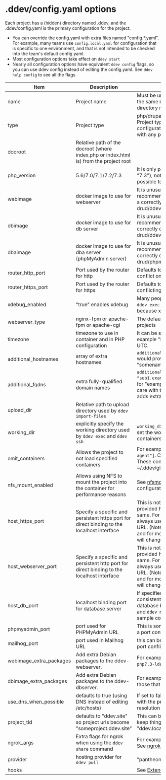 <h1>.ddev/config.yaml options</h1>

Each project has a (hidden) directory named .ddev, and
the .ddev/config.yaml is the primary configuration for the project.

* You can override the config.yaml with extra files named "config.*.yaml". For example, many teams use `config.local.yaml` for configuration that is specific to one environment, and that is not intended to be checked into the team's default config.yaml.
* Most configuration options take effect on `ddev start`
* Nearly all configuration options have equivalent `ddev config` flags, so you can use ddev config instead of editing the config.yaml. See `ddev help config` to see all the flags.

| Item  | Description   | Notes  |
|---|---|---|
| name  | Project name   | Must be unique on the host (no two projects can have the same name). It's best if this is the same as the directory name.   |
| type | Project type | php/drupal6/drupal7/drupal8/backdrop/typo3wordpress. Project type "php" does not try to do any CMS configuration or settings file management, and can work with any project|
| docroot | Relative path of the docroot (where index.php or index.html is) from the project root| |
| php_version | 5.6/7.0/7.1/7.2/7.3 | It is only possible to provide the major version (like "7.3"), not a minor version like "7.3.2", and it is only possible to use the provided php versions. |
| webimage | docker image to use for webserver | It is unusual to change the default and is not recommended, but the webimage can be overridden with a correctly crafted image, probably derived from drud/ddev-webserver |
| dbimage | docker image to use for db server | It is unusual to change the default and is not recommended, but the dbimage can be overridden with a correctly crafted image, probably derived from drud/ddev-dbserver |
| dbaimage | docker image to use for dba server (phpMyAdmin server) | It is unusual to change the default and is not recommended, but the dbimage can be overridden with a correctly crafted image, probably derived from drud/phpmyadmin |
| router_http_port | Port used by the router for http |  Defaults to port 80. This can be changed if there is a conflict on the host over port 80 |
| router_https_port | Port used by the router for https |Defaults to 443, usually only changed if there is a conflicting process using port 443 |
| xdebug_enabled | "true" enables xdebug | Many people prefer to use `ddev exec enable_xdebug` and `ddev exec disable_xdebug` instead of configuring this, because xdebug has a significant performance impact. |
| webserver_type | nginx-fpm or apache-fpm or apache-cgi | The default is nginx-fpm, and it works best for many projects |
| timezone | timezone to use in container and in PHP configuration | It can be set to any valid timezone, see [timezone list](https://en.wikipedia.org/wiki/List_of_tz_database_time_zones). For example "Europe/Dublin" or "MST7MDT". The default is UTC. |
| additional_hostnames | array of extra hostnames | `additional_hostnames: ["somename", "someothername"]` would provide http and https URLs for "somename.ddev.site" and "someothername.ddev.site". |
| additional_fqdns | extra fully-qualified domain names | `additional_fqdns: ["example.com", "sub1.example.com"]` would provide http and https URLs for "example.com" and "sub1.example.com". Please take care with this because it can cause great confusion and adds extraneous items to your /etc/hosts file. |
| upload_dir | Relative path to upload directory used by `ddev import-files` | |
| working_dir | explicitly specify the working directory used by `ddev exec` and `ddev ssh` | `working_dir: { web:  "/var/www", db: "/etc" }` would set the working directories for the web and db containers. |
| omit_containers | Allows the project to not load specified containers | For example, `omit_containers: ["dba", "ddev-ssh-agent"]`. Currently only these containers are supported. These containers can also be omitted globally in the ~/.ddev/global_config.yaml. |
| nfs_mount_enabled | Allows using NFS to mount the project into the container for performance reasons | See [nfsmount_enabled documentation](../../performance.md). This requires configuration on the host before it can be used. |
| host_https_port | Specify a specific and persistent https port for direct binding to the localhost interface | This is not commonly used, but a specific port can be provided here and the https URL will always remain the same. For example, if you put "59001", the project will always use "https://127.0.0.1:59001". for the localhost URL. (Note that the named URL is more commonly used and for most purposes is better.) If this is not set the port will change from `ddev start` to `ddev start` |
| host_webserver_port | Specify a specific and persistent http port for direct binding to the localhost interface | This is not commonly used, but a specific port can be provided here and the https URL will always remain the same. For example, if you put "59000", the project will always use "http://127.0.0.1:59000". for the localhost URL. (Note that the named URL is more commonly used and for most purposes is better.) If this is not set the port will change from `ddev start` to `ddev start` |
| host_db_port | localhost binding port for database server | If specified here, the database port will remain consistent. This is useful for configuration of host-side database browsers. Note, though, that `ddev sequelpro` and `ddev mysql` do all this automatically, as does the sample command `ddev mysqlworkbench`. |
| phpmyadmin_port | port used for PHPMyAdmin URL | This is sometimes changed from the default 8036 when a port conflict is discovered |
| mailhog_port | port used in Mailhog URL | this can be changed from the default 8025 in case of port conflicts |
| webimage_extra_packages| Add extra Debian packages to the ddev-webserver. | For example, `webimage_extra_packages: [php-yaml, php7.3-ldap]` will add those two packages |
| dbimage_extra_packages| Add extra Debian packages to the ddev-dbserver. | For example, `dbimage_extra_packages: ["less"]` will add those that package. |
| use_dns_when_possible | defaults to true (using DNS instead of editing /etc/hosts) | If set to false, ddev will always update the /etc/hosts file with the project hostname instead of using DNS for name resolution |
| project_tld | defaults to "ddev.site" so project urls become "someproject.ddev.site" | This can be changed to anything that works for you; to keep things the way they were before ddev v1.9, use "ddev.local" |
| ngrok_args | Extra flags for ngrok when using the `ddev share` command | For example, `--subdomain mysite --auth "user:pass"`. See [ngrok docs on http flags](https://ngrok.com/docs#http) |
| provider| hosting provider for `ddev pull` | "pantheon" or "drud-aws" or "default" |
| hooks | | See [Extending Commands](../../extending-commands.md) for more information. |
